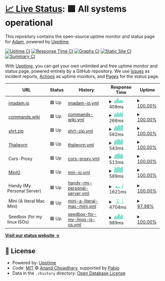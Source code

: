# [📈 Live Status](https://lerndmina.github.io/uptime): <!--live status--> **🟩 All systems operational**

This repository contains the open-source uptime monitor and status page for [Adam](https://imadam.io), powered by [Upptime](https://github.com/upptime/upptime).

[![Uptime CI](https://github.com/lerndmina/uptime/workflows/Uptime%20CI/badge.svg)](https://github.com/lerndmina/uptime/actions?query=workflow%3A%22Uptime+CI%22)
[![Response Time CI](https://github.com/lerndmina/uptime/workflows/Response%20Time%20CI/badge.svg)](https://github.com/lerndmina/uptime/actions?query=workflow%3A%22Response+Time+CI%22)
[![Graphs CI](https://github.com/lerndmina/uptime/workflows/Graphs%20CI/badge.svg)](https://github.com/lerndmina/uptime/actions?query=workflow%3A%22Graphs+CI%22)
[![Static Site CI](https://github.com/lerndmina/uptime/workflows/Static%20Site%20CI/badge.svg)](https://github.com/lerndmina/uptime/actions?query=workflow%3A%22Static+Site+CI%22)
[![Summary CI](https://github.com/lerndmina/uptime/workflows/Summary%20CI/badge.svg)](https://github.com/lerndmina/uptime/actions?query=workflow%3A%22Summary+CI%22)

With [Upptime](https://upptime.js.org), you can get your own unlimited and free uptime monitor and status page, powered entirely by a GitHub repository. We use [Issues](https://github.com/lerndmina/uptime/issues) as incident reports, [Actions](https://github.com/lerndmina/uptime/actions) as uptime monitors, and [Pages](https://lerndmina.github.io/uptime) for the status page.

<!--start: status pages-->
<!-- This summary is generated by Upptime (https://github.com/upptime/upptime) -->
<!-- Do not edit this manually, your changes will be overwritten -->
<!-- prettier-ignore -->
| URL | Status | History | Response Time | Uptime |
| --- | ------ | ------- | ------------- | ------ |
| <img alt="" src="https://icons.duckduckgo.com/ip3/imadam.io.ico" height="13"> [imadam.io](https://imadam.io) | 🟩 Up | [imadam-io.yml](https://github.com/lerndmina/uptime/commits/HEAD/history/imadam-io.yml) | <details><summary><img alt="Response time graph" src="./graphs/imadam-io/response-time-week.png" height="20"> 408ms</summary><br><a href="https://status.imadam.io/history/imadam-io"><img alt="Response time 382" src="https://img.shields.io/endpoint?url=https%3A%2F%2Fraw.githubusercontent.com%2Flerndmina%2Fuptime%2FHEAD%2Fapi%2Fimadam-io%2Fresponse-time.json"></a><br><a href="https://status.imadam.io/history/imadam-io"><img alt="24-hour response time 313" src="https://img.shields.io/endpoint?url=https%3A%2F%2Fraw.githubusercontent.com%2Flerndmina%2Fuptime%2FHEAD%2Fapi%2Fimadam-io%2Fresponse-time-day.json"></a><br><a href="https://status.imadam.io/history/imadam-io"><img alt="7-day response time 408" src="https://img.shields.io/endpoint?url=https%3A%2F%2Fraw.githubusercontent.com%2Flerndmina%2Fuptime%2FHEAD%2Fapi%2Fimadam-io%2Fresponse-time-week.json"></a><br><a href="https://status.imadam.io/history/imadam-io"><img alt="30-day response time 400" src="https://img.shields.io/endpoint?url=https%3A%2F%2Fraw.githubusercontent.com%2Flerndmina%2Fuptime%2FHEAD%2Fapi%2Fimadam-io%2Fresponse-time-month.json"></a><br><a href="https://status.imadam.io/history/imadam-io"><img alt="1-year response time 382" src="https://img.shields.io/endpoint?url=https%3A%2F%2Fraw.githubusercontent.com%2Flerndmina%2Fuptime%2FHEAD%2Fapi%2Fimadam-io%2Fresponse-time-year.json"></a></details> | <details><summary><a href="https://status.imadam.io/history/imadam-io">100.00%</a></summary><a href="https://status.imadam.io/history/imadam-io"><img alt="All-time uptime 100.00%" src="https://img.shields.io/endpoint?url=https%3A%2F%2Fraw.githubusercontent.com%2Flerndmina%2Fuptime%2FHEAD%2Fapi%2Fimadam-io%2Fuptime.json"></a><br><a href="https://status.imadam.io/history/imadam-io"><img alt="24-hour uptime 100.00%" src="https://img.shields.io/endpoint?url=https%3A%2F%2Fraw.githubusercontent.com%2Flerndmina%2Fuptime%2FHEAD%2Fapi%2Fimadam-io%2Fuptime-day.json"></a><br><a href="https://status.imadam.io/history/imadam-io"><img alt="7-day uptime 100.00%" src="https://img.shields.io/endpoint?url=https%3A%2F%2Fraw.githubusercontent.com%2Flerndmina%2Fuptime%2FHEAD%2Fapi%2Fimadam-io%2Fuptime-week.json"></a><br><a href="https://status.imadam.io/history/imadam-io"><img alt="30-day uptime 100.00%" src="https://img.shields.io/endpoint?url=https%3A%2F%2Fraw.githubusercontent.com%2Flerndmina%2Fuptime%2FHEAD%2Fapi%2Fimadam-io%2Fuptime-month.json"></a><br><a href="https://status.imadam.io/history/imadam-io"><img alt="1-year uptime 100.00%" src="https://img.shields.io/endpoint?url=https%3A%2F%2Fraw.githubusercontent.com%2Flerndmina%2Fuptime%2FHEAD%2Fapi%2Fimadam-io%2Fuptime-year.json"></a></details>
| <img alt="" src="https://icons.duckduckgo.com/ip3/commands.wiki.ico" height="13"> [commands.wiki](https://commands.wiki) | 🟩 Up | [commands-wiki.yml](https://github.com/lerndmina/uptime/commits/HEAD/history/commands-wiki.yml) | <details><summary><img alt="Response time graph" src="./graphs/commands-wiki/response-time-week.png" height="20"> 266ms</summary><br><a href="https://status.imadam.io/history/commands-wiki"><img alt="Response time 300" src="https://img.shields.io/endpoint?url=https%3A%2F%2Fraw.githubusercontent.com%2Flerndmina%2Fuptime%2FHEAD%2Fapi%2Fcommands-wiki%2Fresponse-time.json"></a><br><a href="https://status.imadam.io/history/commands-wiki"><img alt="24-hour response time 394" src="https://img.shields.io/endpoint?url=https%3A%2F%2Fraw.githubusercontent.com%2Flerndmina%2Fuptime%2FHEAD%2Fapi%2Fcommands-wiki%2Fresponse-time-day.json"></a><br><a href="https://status.imadam.io/history/commands-wiki"><img alt="7-day response time 266" src="https://img.shields.io/endpoint?url=https%3A%2F%2Fraw.githubusercontent.com%2Flerndmina%2Fuptime%2FHEAD%2Fapi%2Fcommands-wiki%2Fresponse-time-week.json"></a><br><a href="https://status.imadam.io/history/commands-wiki"><img alt="30-day response time 234" src="https://img.shields.io/endpoint?url=https%3A%2F%2Fraw.githubusercontent.com%2Flerndmina%2Fuptime%2FHEAD%2Fapi%2Fcommands-wiki%2Fresponse-time-month.json"></a><br><a href="https://status.imadam.io/history/commands-wiki"><img alt="1-year response time 300" src="https://img.shields.io/endpoint?url=https%3A%2F%2Fraw.githubusercontent.com%2Flerndmina%2Fuptime%2FHEAD%2Fapi%2Fcommands-wiki%2Fresponse-time-year.json"></a></details> | <details><summary><a href="https://status.imadam.io/history/commands-wiki">100.00%</a></summary><a href="https://status.imadam.io/history/commands-wiki"><img alt="All-time uptime 100.00%" src="https://img.shields.io/endpoint?url=https%3A%2F%2Fraw.githubusercontent.com%2Flerndmina%2Fuptime%2FHEAD%2Fapi%2Fcommands-wiki%2Fuptime.json"></a><br><a href="https://status.imadam.io/history/commands-wiki"><img alt="24-hour uptime 100.00%" src="https://img.shields.io/endpoint?url=https%3A%2F%2Fraw.githubusercontent.com%2Flerndmina%2Fuptime%2FHEAD%2Fapi%2Fcommands-wiki%2Fuptime-day.json"></a><br><a href="https://status.imadam.io/history/commands-wiki"><img alt="7-day uptime 100.00%" src="https://img.shields.io/endpoint?url=https%3A%2F%2Fraw.githubusercontent.com%2Flerndmina%2Fuptime%2FHEAD%2Fapi%2Fcommands-wiki%2Fuptime-week.json"></a><br><a href="https://status.imadam.io/history/commands-wiki"><img alt="30-day uptime 100.00%" src="https://img.shields.io/endpoint?url=https%3A%2F%2Fraw.githubusercontent.com%2Flerndmina%2Fuptime%2FHEAD%2Fapi%2Fcommands-wiki%2Fuptime-month.json"></a><br><a href="https://status.imadam.io/history/commands-wiki"><img alt="1-year uptime 100.00%" src="https://img.shields.io/endpoint?url=https%3A%2F%2Fraw.githubusercontent.com%2Flerndmina%2Fuptime%2FHEAD%2Fapi%2Fcommands-wiki%2Fuptime-year.json"></a></details>
| <img alt="" src="https://icons.duckduckgo.com/ip3/shrt.zip.ico" height="13"> [shrt.zip](https://shrt.zip/dashboard) | 🟩 Up | [shrt-zip.yml](https://github.com/lerndmina/uptime/commits/HEAD/history/shrt-zip.yml) | <details><summary><img alt="Response time graph" src="./graphs/shrt-zip/response-time-week.png" height="20"> 582ms</summary><br><a href="https://status.imadam.io/history/shrt-zip"><img alt="Response time 597" src="https://img.shields.io/endpoint?url=https%3A%2F%2Fraw.githubusercontent.com%2Flerndmina%2Fuptime%2FHEAD%2Fapi%2Fshrt-zip%2Fresponse-time.json"></a><br><a href="https://status.imadam.io/history/shrt-zip"><img alt="24-hour response time 595" src="https://img.shields.io/endpoint?url=https%3A%2F%2Fraw.githubusercontent.com%2Flerndmina%2Fuptime%2FHEAD%2Fapi%2Fshrt-zip%2Fresponse-time-day.json"></a><br><a href="https://status.imadam.io/history/shrt-zip"><img alt="7-day response time 582" src="https://img.shields.io/endpoint?url=https%3A%2F%2Fraw.githubusercontent.com%2Flerndmina%2Fuptime%2FHEAD%2Fapi%2Fshrt-zip%2Fresponse-time-week.json"></a><br><a href="https://status.imadam.io/history/shrt-zip"><img alt="30-day response time 589" src="https://img.shields.io/endpoint?url=https%3A%2F%2Fraw.githubusercontent.com%2Flerndmina%2Fuptime%2FHEAD%2Fapi%2Fshrt-zip%2Fresponse-time-month.json"></a><br><a href="https://status.imadam.io/history/shrt-zip"><img alt="1-year response time 597" src="https://img.shields.io/endpoint?url=https%3A%2F%2Fraw.githubusercontent.com%2Flerndmina%2Fuptime%2FHEAD%2Fapi%2Fshrt-zip%2Fresponse-time-year.json"></a></details> | <details><summary><a href="https://status.imadam.io/history/shrt-zip">100.00%</a></summary><a href="https://status.imadam.io/history/shrt-zip"><img alt="All-time uptime 100.00%" src="https://img.shields.io/endpoint?url=https%3A%2F%2Fraw.githubusercontent.com%2Flerndmina%2Fuptime%2FHEAD%2Fapi%2Fshrt-zip%2Fuptime.json"></a><br><a href="https://status.imadam.io/history/shrt-zip"><img alt="24-hour uptime 100.00%" src="https://img.shields.io/endpoint?url=https%3A%2F%2Fraw.githubusercontent.com%2Flerndmina%2Fuptime%2FHEAD%2Fapi%2Fshrt-zip%2Fuptime-day.json"></a><br><a href="https://status.imadam.io/history/shrt-zip"><img alt="7-day uptime 100.00%" src="https://img.shields.io/endpoint?url=https%3A%2F%2Fraw.githubusercontent.com%2Flerndmina%2Fuptime%2FHEAD%2Fapi%2Fshrt-zip%2Fuptime-week.json"></a><br><a href="https://status.imadam.io/history/shrt-zip"><img alt="30-day uptime 100.00%" src="https://img.shields.io/endpoint?url=https%3A%2F%2Fraw.githubusercontent.com%2Flerndmina%2Fuptime%2FHEAD%2Fapi%2Fshrt-zip%2Fuptime-month.json"></a><br><a href="https://status.imadam.io/history/shrt-zip"><img alt="1-year uptime 100.00%" src="https://img.shields.io/endpoint?url=https%3A%2F%2Fraw.githubusercontent.com%2Flerndmina%2Fuptime%2FHEAD%2Fapi%2Fshrt-zip%2Fuptime-year.json"></a></details>
| <img alt="" src="https://icons.duckduckgo.com/ip3/thalwyrn.com.ico" height="13"> [Thalwyrn](https://thalwyrn.com/index.php?route=/api/v2/info) | 🟩 Up | [thalwyrn.yml](https://github.com/lerndmina/uptime/commits/HEAD/history/thalwyrn.yml) | <details><summary><img alt="Response time graph" src="./graphs/thalwyrn/response-time-week.png" height="20"> 543ms</summary><br><a href="https://status.imadam.io/history/thalwyrn"><img alt="Response time 823" src="https://img.shields.io/endpoint?url=https%3A%2F%2Fraw.githubusercontent.com%2Flerndmina%2Fuptime%2FHEAD%2Fapi%2Fthalwyrn%2Fresponse-time.json"></a><br><a href="https://status.imadam.io/history/thalwyrn"><img alt="24-hour response time 510" src="https://img.shields.io/endpoint?url=https%3A%2F%2Fraw.githubusercontent.com%2Flerndmina%2Fuptime%2FHEAD%2Fapi%2Fthalwyrn%2Fresponse-time-day.json"></a><br><a href="https://status.imadam.io/history/thalwyrn"><img alt="7-day response time 543" src="https://img.shields.io/endpoint?url=https%3A%2F%2Fraw.githubusercontent.com%2Flerndmina%2Fuptime%2FHEAD%2Fapi%2Fthalwyrn%2Fresponse-time-week.json"></a><br><a href="https://status.imadam.io/history/thalwyrn"><img alt="30-day response time 1267" src="https://img.shields.io/endpoint?url=https%3A%2F%2Fraw.githubusercontent.com%2Flerndmina%2Fuptime%2FHEAD%2Fapi%2Fthalwyrn%2Fresponse-time-month.json"></a><br><a href="https://status.imadam.io/history/thalwyrn"><img alt="1-year response time 823" src="https://img.shields.io/endpoint?url=https%3A%2F%2Fraw.githubusercontent.com%2Flerndmina%2Fuptime%2FHEAD%2Fapi%2Fthalwyrn%2Fresponse-time-year.json"></a></details> | <details><summary><a href="https://status.imadam.io/history/thalwyrn">100.00%</a></summary><a href="https://status.imadam.io/history/thalwyrn"><img alt="All-time uptime 100.00%" src="https://img.shields.io/endpoint?url=https%3A%2F%2Fraw.githubusercontent.com%2Flerndmina%2Fuptime%2FHEAD%2Fapi%2Fthalwyrn%2Fuptime.json"></a><br><a href="https://status.imadam.io/history/thalwyrn"><img alt="24-hour uptime 100.00%" src="https://img.shields.io/endpoint?url=https%3A%2F%2Fraw.githubusercontent.com%2Flerndmina%2Fuptime%2FHEAD%2Fapi%2Fthalwyrn%2Fuptime-day.json"></a><br><a href="https://status.imadam.io/history/thalwyrn"><img alt="7-day uptime 100.00%" src="https://img.shields.io/endpoint?url=https%3A%2F%2Fraw.githubusercontent.com%2Flerndmina%2Fuptime%2FHEAD%2Fapi%2Fthalwyrn%2Fuptime-week.json"></a><br><a href="https://status.imadam.io/history/thalwyrn"><img alt="30-day uptime 100.00%" src="https://img.shields.io/endpoint?url=https%3A%2F%2Fraw.githubusercontent.com%2Flerndmina%2Fuptime%2FHEAD%2Fapi%2Fthalwyrn%2Fuptime-month.json"></a><br><a href="https://status.imadam.io/history/thalwyrn"><img alt="1-year uptime 100.00%" src="https://img.shields.io/endpoint?url=https%3A%2F%2Fraw.githubusercontent.com%2Flerndmina%2Fuptime%2FHEAD%2Fapi%2Fthalwyrn%2Fuptime-year.json"></a></details>
| <img alt="" src="https://icons.duckduckgo.com/ip3/null.ico" height="13"> Cors-Proxy | 🟩 Up | [cors-proxy.yml](https://github.com/lerndmina/uptime/commits/HEAD/history/cors-proxy.yml) | <details><summary><img alt="Response time graph" src="./graphs/cors-proxy/response-time-week.png" height="20"> 513ms</summary><br><a href="https://status.imadam.io/history/cors-proxy"><img alt="Response time 478" src="https://img.shields.io/endpoint?url=https%3A%2F%2Fraw.githubusercontent.com%2Flerndmina%2Fuptime%2FHEAD%2Fapi%2Fcors-proxy%2Fresponse-time.json"></a><br><a href="https://status.imadam.io/history/cors-proxy"><img alt="24-hour response time 466" src="https://img.shields.io/endpoint?url=https%3A%2F%2Fraw.githubusercontent.com%2Flerndmina%2Fuptime%2FHEAD%2Fapi%2Fcors-proxy%2Fresponse-time-day.json"></a><br><a href="https://status.imadam.io/history/cors-proxy"><img alt="7-day response time 513" src="https://img.shields.io/endpoint?url=https%3A%2F%2Fraw.githubusercontent.com%2Flerndmina%2Fuptime%2FHEAD%2Fapi%2Fcors-proxy%2Fresponse-time-week.json"></a><br><a href="https://status.imadam.io/history/cors-proxy"><img alt="30-day response time 482" src="https://img.shields.io/endpoint?url=https%3A%2F%2Fraw.githubusercontent.com%2Flerndmina%2Fuptime%2FHEAD%2Fapi%2Fcors-proxy%2Fresponse-time-month.json"></a><br><a href="https://status.imadam.io/history/cors-proxy"><img alt="1-year response time 478" src="https://img.shields.io/endpoint?url=https%3A%2F%2Fraw.githubusercontent.com%2Flerndmina%2Fuptime%2FHEAD%2Fapi%2Fcors-proxy%2Fresponse-time-year.json"></a></details> | <details><summary><a href="https://status.imadam.io/history/cors-proxy">100.00%</a></summary><a href="https://status.imadam.io/history/cors-proxy"><img alt="All-time uptime 100.00%" src="https://img.shields.io/endpoint?url=https%3A%2F%2Fraw.githubusercontent.com%2Flerndmina%2Fuptime%2FHEAD%2Fapi%2Fcors-proxy%2Fuptime.json"></a><br><a href="https://status.imadam.io/history/cors-proxy"><img alt="24-hour uptime 100.00%" src="https://img.shields.io/endpoint?url=https%3A%2F%2Fraw.githubusercontent.com%2Flerndmina%2Fuptime%2FHEAD%2Fapi%2Fcors-proxy%2Fuptime-day.json"></a><br><a href="https://status.imadam.io/history/cors-proxy"><img alt="7-day uptime 100.00%" src="https://img.shields.io/endpoint?url=https%3A%2F%2Fraw.githubusercontent.com%2Flerndmina%2Fuptime%2FHEAD%2Fapi%2Fcors-proxy%2Fuptime-week.json"></a><br><a href="https://status.imadam.io/history/cors-proxy"><img alt="30-day uptime 100.00%" src="https://img.shields.io/endpoint?url=https%3A%2F%2Fraw.githubusercontent.com%2Flerndmina%2Fuptime%2FHEAD%2Fapi%2Fcors-proxy%2Fuptime-month.json"></a><br><a href="https://status.imadam.io/history/cors-proxy"><img alt="1-year uptime 100.00%" src="https://img.shields.io/endpoint?url=https%3A%2F%2Fraw.githubusercontent.com%2Flerndmina%2Fuptime%2FHEAD%2Fapi%2Fcors-proxy%2Fuptime-year.json"></a></details>
| <img alt="" src="https://icons.duckduckgo.com/ip3/console.minioapp.uk.ico" height="13"> [MinIO](https://console.minioapp.uk) | 🟩 Up | [min-io.yml](https://github.com/lerndmina/uptime/commits/HEAD/history/min-io.yml) | <details><summary><img alt="Response time graph" src="./graphs/min-io/response-time-week.png" height="20"> 589ms</summary><br><a href="https://status.imadam.io/history/min-io"><img alt="Response time 544" src="https://img.shields.io/endpoint?url=https%3A%2F%2Fraw.githubusercontent.com%2Flerndmina%2Fuptime%2FHEAD%2Fapi%2Fmin-io%2Fresponse-time.json"></a><br><a href="https://status.imadam.io/history/min-io"><img alt="24-hour response time 555" src="https://img.shields.io/endpoint?url=https%3A%2F%2Fraw.githubusercontent.com%2Flerndmina%2Fuptime%2FHEAD%2Fapi%2Fmin-io%2Fresponse-time-day.json"></a><br><a href="https://status.imadam.io/history/min-io"><img alt="7-day response time 589" src="https://img.shields.io/endpoint?url=https%3A%2F%2Fraw.githubusercontent.com%2Flerndmina%2Fuptime%2FHEAD%2Fapi%2Fmin-io%2Fresponse-time-week.json"></a><br><a href="https://status.imadam.io/history/min-io"><img alt="30-day response time 539" src="https://img.shields.io/endpoint?url=https%3A%2F%2Fraw.githubusercontent.com%2Flerndmina%2Fuptime%2FHEAD%2Fapi%2Fmin-io%2Fresponse-time-month.json"></a><br><a href="https://status.imadam.io/history/min-io"><img alt="1-year response time 544" src="https://img.shields.io/endpoint?url=https%3A%2F%2Fraw.githubusercontent.com%2Flerndmina%2Fuptime%2FHEAD%2Fapi%2Fmin-io%2Fresponse-time-year.json"></a></details> | <details><summary><a href="https://status.imadam.io/history/min-io">100.00%</a></summary><a href="https://status.imadam.io/history/min-io"><img alt="All-time uptime 100.00%" src="https://img.shields.io/endpoint?url=https%3A%2F%2Fraw.githubusercontent.com%2Flerndmina%2Fuptime%2FHEAD%2Fapi%2Fmin-io%2Fuptime.json"></a><br><a href="https://status.imadam.io/history/min-io"><img alt="24-hour uptime 100.00%" src="https://img.shields.io/endpoint?url=https%3A%2F%2Fraw.githubusercontent.com%2Flerndmina%2Fuptime%2FHEAD%2Fapi%2Fmin-io%2Fuptime-day.json"></a><br><a href="https://status.imadam.io/history/min-io"><img alt="7-day uptime 100.00%" src="https://img.shields.io/endpoint?url=https%3A%2F%2Fraw.githubusercontent.com%2Flerndmina%2Fuptime%2FHEAD%2Fapi%2Fmin-io%2Fuptime-week.json"></a><br><a href="https://status.imadam.io/history/min-io"><img alt="30-day uptime 100.00%" src="https://img.shields.io/endpoint?url=https%3A%2F%2Fraw.githubusercontent.com%2Flerndmina%2Fuptime%2FHEAD%2Fapi%2Fmin-io%2Fuptime-month.json"></a><br><a href="https://status.imadam.io/history/min-io"><img alt="1-year uptime 100.00%" src="https://img.shields.io/endpoint?url=https%3A%2F%2Fraw.githubusercontent.com%2Flerndmina%2Fuptime%2FHEAD%2Fapi%2Fmin-io%2Fuptime-year.json"></a></details>
| <img alt="" src="https://icons.duckduckgo.com/ip3/null.ico" height="13"> Handy (My Personal Server) | 🟩 Up | [handy-my-personal-server.yml](https://github.com/lerndmina/uptime/commits/HEAD/history/handy-my-personal-server.yml) | <details><summary><img alt="Response time graph" src="./graphs/handy-my-personal-server/response-time-week.png" height="20"> 1621ms</summary><br><a href="https://status.imadam.io/history/handy-my-personal-server"><img alt="Response time 884" src="https://img.shields.io/endpoint?url=https%3A%2F%2Fraw.githubusercontent.com%2Flerndmina%2Fuptime%2FHEAD%2Fapi%2Fhandy-my-personal-server%2Fresponse-time.json"></a><br><a href="https://status.imadam.io/history/handy-my-personal-server"><img alt="24-hour response time 5553" src="https://img.shields.io/endpoint?url=https%3A%2F%2Fraw.githubusercontent.com%2Flerndmina%2Fuptime%2FHEAD%2Fapi%2Fhandy-my-personal-server%2Fresponse-time-day.json"></a><br><a href="https://status.imadam.io/history/handy-my-personal-server"><img alt="7-day response time 1621" src="https://img.shields.io/endpoint?url=https%3A%2F%2Fraw.githubusercontent.com%2Flerndmina%2Fuptime%2FHEAD%2Fapi%2Fhandy-my-personal-server%2Fresponse-time-week.json"></a><br><a href="https://status.imadam.io/history/handy-my-personal-server"><img alt="30-day response time 884" src="https://img.shields.io/endpoint?url=https%3A%2F%2Fraw.githubusercontent.com%2Flerndmina%2Fuptime%2FHEAD%2Fapi%2Fhandy-my-personal-server%2Fresponse-time-month.json"></a><br><a href="https://status.imadam.io/history/handy-my-personal-server"><img alt="1-year response time 884" src="https://img.shields.io/endpoint?url=https%3A%2F%2Fraw.githubusercontent.com%2Flerndmina%2Fuptime%2FHEAD%2Fapi%2Fhandy-my-personal-server%2Fresponse-time-year.json"></a></details> | <details><summary><a href="https://status.imadam.io/history/handy-my-personal-server">100.00%</a></summary><a href="https://status.imadam.io/history/handy-my-personal-server"><img alt="All-time uptime 100.00%" src="https://img.shields.io/endpoint?url=https%3A%2F%2Fraw.githubusercontent.com%2Flerndmina%2Fuptime%2FHEAD%2Fapi%2Fhandy-my-personal-server%2Fuptime.json"></a><br><a href="https://status.imadam.io/history/handy-my-personal-server"><img alt="24-hour uptime 100.00%" src="https://img.shields.io/endpoint?url=https%3A%2F%2Fraw.githubusercontent.com%2Flerndmina%2Fuptime%2FHEAD%2Fapi%2Fhandy-my-personal-server%2Fuptime-day.json"></a><br><a href="https://status.imadam.io/history/handy-my-personal-server"><img alt="7-day uptime 100.00%" src="https://img.shields.io/endpoint?url=https%3A%2F%2Fraw.githubusercontent.com%2Flerndmina%2Fuptime%2FHEAD%2Fapi%2Fhandy-my-personal-server%2Fuptime-week.json"></a><br><a href="https://status.imadam.io/history/handy-my-personal-server"><img alt="30-day uptime 100.00%" src="https://img.shields.io/endpoint?url=https%3A%2F%2Fraw.githubusercontent.com%2Flerndmina%2Fuptime%2FHEAD%2Fapi%2Fhandy-my-personal-server%2Fuptime-month.json"></a><br><a href="https://status.imadam.io/history/handy-my-personal-server"><img alt="1-year uptime 100.00%" src="https://img.shields.io/endpoint?url=https%3A%2F%2Fraw.githubusercontent.com%2Flerndmina%2Fuptime%2FHEAD%2Fapi%2Fhandy-my-personal-server%2Fuptime-year.json"></a></details>
| <img alt="" src="https://icons.duckduckgo.com/ip3/null.ico" height="13"> Mini (A literal Mac Mini) | 🟩 Up | [mini-a-literal-mac-mini.yml](https://github.com/lerndmina/uptime/commits/HEAD/history/mini-a-literal-mac-mini.yml) | <details><summary><img alt="Response time graph" src="./graphs/mini-a-literal-mac-mini/response-time-week.png" height="20"> 4704ms</summary><br><a href="https://status.imadam.io/history/mini-a-literal-mac-mini"><img alt="Response time 4410" src="https://img.shields.io/endpoint?url=https%3A%2F%2Fraw.githubusercontent.com%2Flerndmina%2Fuptime%2FHEAD%2Fapi%2Fmini-a-literal-mac-mini%2Fresponse-time.json"></a><br><a href="https://status.imadam.io/history/mini-a-literal-mac-mini"><img alt="24-hour response time 8485" src="https://img.shields.io/endpoint?url=https%3A%2F%2Fraw.githubusercontent.com%2Flerndmina%2Fuptime%2FHEAD%2Fapi%2Fmini-a-literal-mac-mini%2Fresponse-time-day.json"></a><br><a href="https://status.imadam.io/history/mini-a-literal-mac-mini"><img alt="7-day response time 4704" src="https://img.shields.io/endpoint?url=https%3A%2F%2Fraw.githubusercontent.com%2Flerndmina%2Fuptime%2FHEAD%2Fapi%2Fmini-a-literal-mac-mini%2Fresponse-time-week.json"></a><br><a href="https://status.imadam.io/history/mini-a-literal-mac-mini"><img alt="30-day response time 4410" src="https://img.shields.io/endpoint?url=https%3A%2F%2Fraw.githubusercontent.com%2Flerndmina%2Fuptime%2FHEAD%2Fapi%2Fmini-a-literal-mac-mini%2Fresponse-time-month.json"></a><br><a href="https://status.imadam.io/history/mini-a-literal-mac-mini"><img alt="1-year response time 4410" src="https://img.shields.io/endpoint?url=https%3A%2F%2Fraw.githubusercontent.com%2Flerndmina%2Fuptime%2FHEAD%2Fapi%2Fmini-a-literal-mac-mini%2Fresponse-time-year.json"></a></details> | <details><summary><a href="https://status.imadam.io/history/mini-a-literal-mac-mini">97.98%</a></summary><a href="https://status.imadam.io/history/mini-a-literal-mac-mini"><img alt="All-time uptime 98.35%" src="https://img.shields.io/endpoint?url=https%3A%2F%2Fraw.githubusercontent.com%2Flerndmina%2Fuptime%2FHEAD%2Fapi%2Fmini-a-literal-mac-mini%2Fuptime.json"></a><br><a href="https://status.imadam.io/history/mini-a-literal-mac-mini"><img alt="24-hour uptime 93.12%" src="https://img.shields.io/endpoint?url=https%3A%2F%2Fraw.githubusercontent.com%2Flerndmina%2Fuptime%2FHEAD%2Fapi%2Fmini-a-literal-mac-mini%2Fuptime-day.json"></a><br><a href="https://status.imadam.io/history/mini-a-literal-mac-mini"><img alt="7-day uptime 97.98%" src="https://img.shields.io/endpoint?url=https%3A%2F%2Fraw.githubusercontent.com%2Flerndmina%2Fuptime%2FHEAD%2Fapi%2Fmini-a-literal-mac-mini%2Fuptime-week.json"></a><br><a href="https://status.imadam.io/history/mini-a-literal-mac-mini"><img alt="30-day uptime 98.35%" src="https://img.shields.io/endpoint?url=https%3A%2F%2Fraw.githubusercontent.com%2Flerndmina%2Fuptime%2FHEAD%2Fapi%2Fmini-a-literal-mac-mini%2Fuptime-month.json"></a><br><a href="https://status.imadam.io/history/mini-a-literal-mac-mini"><img alt="1-year uptime 98.35%" src="https://img.shields.io/endpoint?url=https%3A%2F%2Fraw.githubusercontent.com%2Flerndmina%2Fuptime%2FHEAD%2Fapi%2Fmini-a-literal-mac-mini%2Fuptime-year.json"></a></details>
| <img alt="" src="https://icons.duckduckgo.com/ip3/null.ico" height="13"> Seedbox (for my linux ISOs) | 🟩 Up | [seedbox-for-my-linux-is-os.yml](https://github.com/lerndmina/uptime/commits/HEAD/history/seedbox-for-my-linux-is-os.yml) | <details><summary><img alt="Response time graph" src="./graphs/seedbox-for-my-linux-is-os/response-time-week.png" height="20"> 989ms</summary><br><a href="https://status.imadam.io/history/seedbox-for-my-linux-is-os"><img alt="Response time 1150" src="https://img.shields.io/endpoint?url=https%3A%2F%2Fraw.githubusercontent.com%2Flerndmina%2Fuptime%2FHEAD%2Fapi%2Fseedbox-for-my-linux-is-os%2Fresponse-time.json"></a><br><a href="https://status.imadam.io/history/seedbox-for-my-linux-is-os"><img alt="24-hour response time 808" src="https://img.shields.io/endpoint?url=https%3A%2F%2Fraw.githubusercontent.com%2Flerndmina%2Fuptime%2FHEAD%2Fapi%2Fseedbox-for-my-linux-is-os%2Fresponse-time-day.json"></a><br><a href="https://status.imadam.io/history/seedbox-for-my-linux-is-os"><img alt="7-day response time 989" src="https://img.shields.io/endpoint?url=https%3A%2F%2Fraw.githubusercontent.com%2Flerndmina%2Fuptime%2FHEAD%2Fapi%2Fseedbox-for-my-linux-is-os%2Fresponse-time-week.json"></a><br><a href="https://status.imadam.io/history/seedbox-for-my-linux-is-os"><img alt="30-day response time 1150" src="https://img.shields.io/endpoint?url=https%3A%2F%2Fraw.githubusercontent.com%2Flerndmina%2Fuptime%2FHEAD%2Fapi%2Fseedbox-for-my-linux-is-os%2Fresponse-time-month.json"></a><br><a href="https://status.imadam.io/history/seedbox-for-my-linux-is-os"><img alt="1-year response time 1150" src="https://img.shields.io/endpoint?url=https%3A%2F%2Fraw.githubusercontent.com%2Flerndmina%2Fuptime%2FHEAD%2Fapi%2Fseedbox-for-my-linux-is-os%2Fresponse-time-year.json"></a></details> | <details><summary><a href="https://status.imadam.io/history/seedbox-for-my-linux-is-os">100.00%</a></summary><a href="https://status.imadam.io/history/seedbox-for-my-linux-is-os"><img alt="All-time uptime 100.00%" src="https://img.shields.io/endpoint?url=https%3A%2F%2Fraw.githubusercontent.com%2Flerndmina%2Fuptime%2FHEAD%2Fapi%2Fseedbox-for-my-linux-is-os%2Fuptime.json"></a><br><a href="https://status.imadam.io/history/seedbox-for-my-linux-is-os"><img alt="24-hour uptime 100.00%" src="https://img.shields.io/endpoint?url=https%3A%2F%2Fraw.githubusercontent.com%2Flerndmina%2Fuptime%2FHEAD%2Fapi%2Fseedbox-for-my-linux-is-os%2Fuptime-day.json"></a><br><a href="https://status.imadam.io/history/seedbox-for-my-linux-is-os"><img alt="7-day uptime 100.00%" src="https://img.shields.io/endpoint?url=https%3A%2F%2Fraw.githubusercontent.com%2Flerndmina%2Fuptime%2FHEAD%2Fapi%2Fseedbox-for-my-linux-is-os%2Fuptime-week.json"></a><br><a href="https://status.imadam.io/history/seedbox-for-my-linux-is-os"><img alt="30-day uptime 100.00%" src="https://img.shields.io/endpoint?url=https%3A%2F%2Fraw.githubusercontent.com%2Flerndmina%2Fuptime%2FHEAD%2Fapi%2Fseedbox-for-my-linux-is-os%2Fuptime-month.json"></a><br><a href="https://status.imadam.io/history/seedbox-for-my-linux-is-os"><img alt="1-year uptime 100.00%" src="https://img.shields.io/endpoint?url=https%3A%2F%2Fraw.githubusercontent.com%2Flerndmina%2Fuptime%2FHEAD%2Fapi%2Fseedbox-for-my-linux-is-os%2Fuptime-year.json"></a></details>

<!--end: status pages-->

[**Visit our status website →**](https://lerndmina.github.io/uptime)

## 📄 License

- Powered by: [Upptime](https://github.com/upptime/upptime)
- Code: [MIT](./LICENSE) © [Anand Chowdhary](https://anandchowdhary.com), supported by [Pabio](https://pabio.com)
- Data in the `./history` directory: [Open Database License](https://opendatacommons.org/licenses/odbl/1-0/)
